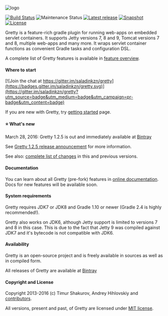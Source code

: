 ![logo](http://akhikhl.github.io/gretty/media/gretty_logo_1.x.png "gretty logo")

[![Build Status](http://img.shields.io/travis/saladinkzn/gretty.svg)](https://travis-ci.org/saladinkzn/gretty)
![Maintenance Status](http://img.shields.io/maintenance/yes/2016.svg)
[![Latest release](http://img.shields.io/badge/release-1.2.5-47b31f.svg)](https://github.com/saladinkzn/gretty/tags/v1.2.5)
[![Snapshot](http://img.shields.io/badge/current-1.2.6--SNAPSHOT-47b31f.svg)](https://github.com/saladinkzn/gretty/tree/master)
[![License](http://img.shields.io/badge/license-MIT-47b31f.svg)](#copyright-and-license)

Gretty is a feature-rich gradle plugin for running web-apps on embedded servlet containers.
It supports Jetty versions 7, 8 and 9, Tomcat versions 7 and 8, multiple web-apps and many more.
It wraps servlet container functions as convenient Gradle tasks and configuration DSL.

A complete list of Gretty features is available in [feature overview](http://akhikhl.github.io/gretty-doc/Feature-overview.html).

#### Where to start

[![Join the chat at https://gitter.im/saladinkzn/gretty](https://badges.gitter.im/saladinkzn/gretty.svg)](https://gitter.im/saladinkzn/gretty?utm_source=badge&utm_medium=badge&utm_campaign=pr-badge&utm_content=badge)

If you are new with Gretty, try [getting started](http://saladinkzn.github.io/gretty-doc/Getting-started.html) page.

#### :star: What's new

March 28, 2016: Gretty 1.2.5 is out and immediately available at [Bintray](http://bintray.com/saladinkzn/maven/gretty-fork/view)

See [Gretty 1.2.5 release announcement](RELEASE.md#gretty-125-release-announcement) for more information.

See also: [complete list of changes](changes.md) in this and previous versions.

#### Documentation

You can learn about all Gretty (pre-fork) features in [online documentation](http://akhikhl.github.io/gretty-doc/).
Docs for new features will be available soon.

#### System requirements

Gretty requires JDK7 or JDK8 and Gradle 1.10 or newer (Gradle 2.4 is highly recommended!).

Gretty also works on JDK6, although Jetty support is limited to versions 7 and 8 in this case. This is due to the fact that Jetty 9 was compiled against JDK7 and it's bytecode is not compatible with JDK6.

#### Availability

Gretty is an open-source project and is freely available in sources as well as in compiled form.

All releases of Gretty are available at [Bintray](https://bintray.com/saladinkzn/maven/gretty-fork/view)

#### Copyright and License

Copyright 2013-2016 (c) Timur Shakurov, Andrey Hihlovskiy and [contributors](CONTRIBUTORS).

All versions, present and past, of Gretty are licensed under [MIT license](LICENSE).
